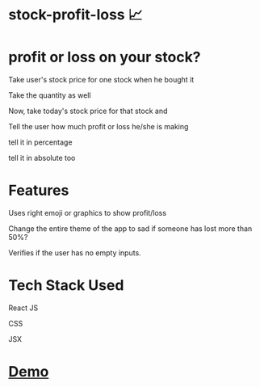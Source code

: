 # stock-profit-loss  📈 
# profit or loss on your stock?
Take user's stock price for one stock when he bought it

Take the quantity as well

Now, take today's stock price for that stock and

Tell the user how much profit or loss he/she is making

tell it in percentage

tell it in absolute too

# Features
Uses right emoji or graphics to show profit/loss

Change the entire theme of the app to sad if someone has lost more than 50%?

Verifies if the user has no empty inputs. 

# Tech Stack Used
React JS

CSS

JSX

# [Demo](https://oepm8h.csb.app/)
